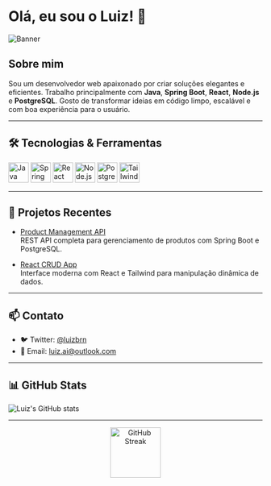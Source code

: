 # Olá, eu sou o Luiz! 👋

![Banner](https://images.unsplash.com/photo-1506744038136-46273834b3fb?auto=format&fit=crop&w=1350&q=80)

## Sobre mim

Sou um desenvolvedor web apaixonado por criar soluções elegantes e eficientes. Trabalho principalmente com **Java**, **Spring Boot**, **React**, **Node.js** e **PostgreSQL**.
Gosto de transformar ideias em código limpo, escalável e com boa experiência para o usuário.

---

## 🛠 Tecnologias & Ferramentas

<div>
  <img alt="Java" width="40" height="40" src="https://cdn.jsdelivr.net/gh/devicons/devicon/icons/java/java-original.svg" />
  <img alt="Spring Boot" width="40" height="40" src="https://cdn.jsdelivr.net/gh/devicons/devicon/icons/spring/spring-original.svg" />
  <img alt="React" width="40" height="40" src="https://cdn.jsdelivr.net/gh/devicons/devicon/icons/react/react-original.svg" />
  <img alt="Node.js" width="40" height="40" src="https://cdn.jsdelivr.net/gh/devicons/devicon/icons/nodejs/nodejs-original.svg" />
  <img alt="PostgreSQL" width="40" height="40" src="https://cdn.jsdelivr.net/gh/devicons/devicon/icons/postgresql/postgresql-original.svg" />
  <img alt="TailwindCSS" width="40" height="40" src="https://cdn.jsdelivr.net/gh/devicons/devicon/icons/tailwindcss/tailwindcss-plain.svg" />
</div>

---

## 🚀 Projetos Recentes

- [Product Management API](https://github.com/LuizzJS/rest-api)  
  REST API completa para gerenciamento de produtos com Spring Boot e PostgreSQL.

- [React CRUD App](https://github.com/LuizzJS/crud-frontend)  
  Interface moderna com React e Tailwind para manipulação dinâmica de dados.

---

## 📫 Contato

- 🐦 Twitter: [@luizbrn](https://x.com/luizbrn)
- 📧 Email: luiz.ai@outlook.com

---

## 📊 GitHub Stats

![Luiz's GitHub stats](https://github-readme-stats.vercel.app/api?username=LuizzJS&show_icons=true&theme=radical)

---

<div align="center">
  <a href="https://github.com/LuizzJS">
    <img height="100" src="https://github-readme-streak-stats.herokuapp.com/?user=LuizzJS&theme=radical" alt="GitHub Streak" />
  </a>
</div>
